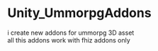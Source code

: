 # Unity_UmmorpgAddons
i create new addons for ummorpg 3D  asset  
all this addons work with fhiz addons only
